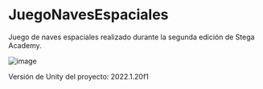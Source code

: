 # JuegoNavesEspaciales

Juego de naves espaciales realizado durante la segunda edición de Stega Academy.

![image](https://user-images.githubusercontent.com/105362206/201979202-8800d6e4-a90f-4534-9415-31e9a92f62a2.png)


Versión de Unity del proyecto: 2022.1.20f1
